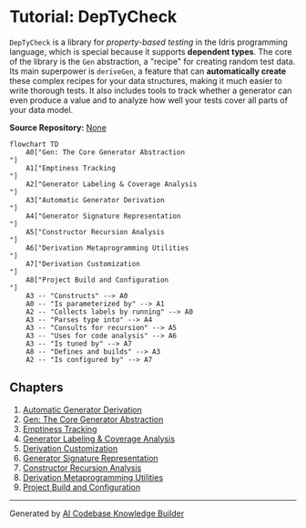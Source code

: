 # Tutorial: DepTyCheck

`DepTyCheck` is a library for *property-based testing* in the Idris programming language, which is special because it supports **dependent types**. The core of the library is the `Gen` abstraction, a "recipe" for creating random test data. Its main superpower is `deriveGen`, a feature that can **automatically create** these complex recipes for your data structures, making it much easier to write thorough tests. It also includes tools to track whether a generator can even produce a value and to analyze how well your tests cover all parts of your data model.


**Source Repository:** [None](None)

```mermaid
flowchart TD
    A0["Gen: The Core Generator Abstraction
"]
    A1["Emptiness Tracking
"]
    A2["Generator Labeling & Coverage Analysis
"]
    A3["Automatic Generator Derivation
"]
    A4["Generator Signature Representation
"]
    A5["Constructor Recursion Analysis
"]
    A6["Derivation Metaprogramming Utilities
"]
    A7["Derivation Customization
"]
    A8["Project Build and Configuration
"]
    A3 -- "Constructs" --> A0
    A0 -- "Is parameterized by" --> A1
    A2 -- "Collects labels by running" --> A0
    A3 -- "Parses type into" --> A4
    A3 -- "Consults for recursion" --> A5
    A3 -- "Uses for code analysis" --> A6
    A3 -- "Is tuned by" --> A7
    A8 -- "Defines and builds" --> A3
    A2 -- "Is configured by" --> A7
```

## Chapters

1. [Automatic Generator Derivation
](01_automatic_generator_derivation_.md)
2. [Gen: The Core Generator Abstraction
](02_gen__the_core_generator_abstraction_.md)
3. [Emptiness Tracking
](03_emptiness_tracking_.md)
4. [Generator Labeling & Coverage Analysis
](04_generator_labeling___coverage_analysis_.md)
5. [Derivation Customization
](05_derivation_customization_.md)
6. [Generator Signature Representation
](06_generator_signature_representation_.md)
7. [Constructor Recursion Analysis
](07_constructor_recursion_analysis_.md)
8. [Derivation Metaprogramming Utilities
](08_derivation_metaprogramming_utilities_.md)
9. [Project Build and Configuration
](09_project_build_and_configuration_.md)


---

Generated by [AI Codebase Knowledge Builder](https://github.com/The-Pocket/Tutorial-Codebase-Knowledge)